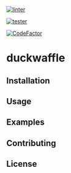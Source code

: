 [![linter](https://github.com/rubbinduck/duckwaffle/actions/workflows/linter.yml/badge.svg)](https://github.com/rubbinduck/duckwaffle/actions/workflows/linter.yml)

[![tester](https://github.com/rubbinduck/duckwaffle/actions/workflows/tester.yml/badge.svg)](https://github.com/rubbinduck/duckwaffle/actions/workflows/tester.yml)

[![CodeFactor](https://www.codefactor.io/repository/github/rubbinduck/duckwaffle/badge)](https://www.codefactor.io/repository/github/rubbinduck/duckwaffle)

# duckwaffle


## Installation 


## Usage


## Examples 


## Contributing


## License
